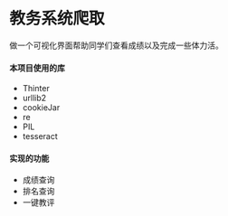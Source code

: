 # 教务系统爬取
做一个可视化界面帮助同学们查看成绩以及完成一些体力活。

#### 本项目使用的库
+ Thinter
+ urllib2
+ cookieJar
+ re
+ PIL
+ tesseract

#### 实现的功能
+ 成绩查询
+ 排名查询
+ 一键教评
